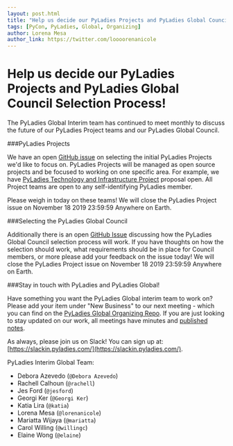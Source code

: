 ```yaml
---
layout: post.html
title: "Help us decide our PyLadies Projects and PyLadies Global Council Selection Process!"
tags: [PyCon, PyLadies, Global, Organizing]
author: Lorena Mesa
author_link: https://twitter.com/loooorenanicole
---
```



Help us decide our PyLadies Projects and PyLadies Global Council Selection Process!
=====================

The PyLadies Global Interim team has continued to meet monthly to discuss the future of our PyLadies Project teams and our PyLadies Global Council. 


###PyLadies Projects

We have an open [GitHub issue](https://github.com/pyladies/global-organizing/issues/33) on selecting the initial PyLadies Projects we'd like to focus on. PyLadies Projects will be managed as open source projects and be focused to working on one specific area. For example, we have [PyLadies Technology and Infrastructure Project](https://github.com/pyladies/global-organizing/issues/35) proposal open. All Project teams are open to any self-identifying PyLadies member.

Please weigh in today on these teams! We will close the PyLadies Project issue on November 18 2019 23:59:59 Anywhere on Earth.

###Selecting the PyLadies Global Council

Additionally there is an open [GitHub Issue](https://github.com/pyladies/global-organizing/issues/32) discussing how the PyLadies Global Council selection process will work. If you have thoughts on how the selection should work, what requirements should be in place for Council members, or more please add your feedback on the issue today! We will close the PyLadies Project issue on November 18 2019 23:59:59 Anywhere on Earth.

###Stay in touch with PyLadies and PyLadies Global!

Have something you want the PyLadies Global interim team to work on? Please add your item under "New Business" to our next meeting - which you can find on the [PyLadies Global Organizing Repo](https://github.com/pyladies/global-organizing/issues). If you are just looking to stay updated on our work, all meetings have minutes and [published notes](https://github.com/pyladies/global-organizing/tree/master/notes/2019).

As always, please join us on Slack! You can sign up at: [https://slackin.pyladies.com/](https://slackin.pyladies.com/).

PyLadies Interim Global Team:

- Debora Azevedo (`@Debora Azevedo`)
- Rachell Calhoun (`@rachell`)
- Jes Ford (`@jesford`)
- Georgi Ker (`@Georgi Ker`) 
- Katia Lira (`@katia`) 
- Lorena Mesa (`@lorenanicole`) 
- Mariatta Wijaya (`@mariatta`) 
- Carol Willing (`@willingc`) 
- Elaine Wong (`@elaine`)
